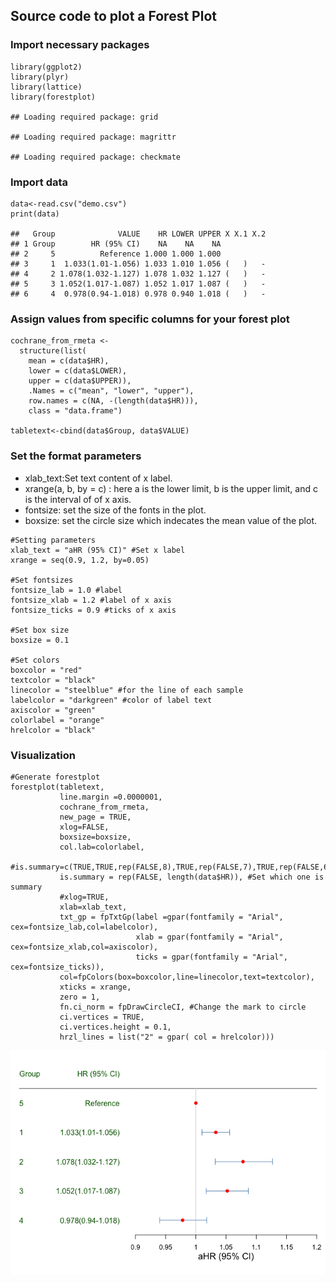 ## Source code to plot a Forest Plot

### Import necessary packages

    library(ggplot2)
    library(plyr)
    library(lattice)
    library(forestplot)

    ## Loading required package: grid

    ## Loading required package: magrittr

    ## Loading required package: checkmate

### Import data

    data<-read.csv("demo.csv")
    print(data)

    ##   Group              VALUE    HR LOWER UPPER X X.1 X.2
    ## 1 Group        HR (95% CI)    NA    NA    NA          
    ## 2     5          Reference 1.000 1.000 1.000          
    ## 3     1  1.033(1.01-1.056) 1.033 1.010 1.056 (   )   -
    ## 4     2 1.078(1.032-1.127) 1.078 1.032 1.127 (   )   -
    ## 5     3 1.052(1.017-1.087) 1.052 1.017 1.087 (   )   -
    ## 6     4  0.978(0.94-1.018) 0.978 0.940 1.018 (   )   -

### Assign values from specific columns for your forest plot

    cochrane_from_rmeta <- 
      structure(list(
        mean = c(data$HR),
        lower = c(data$LOWER),
        upper = c(data$UPPER)),
        .Names = c("mean", "lower", "upper"), 
        row.names = c(NA, -(length(data$HR))), 
        class = "data.frame")

    tabletext<-cbind(data$Group, data$VALUE)

### Set the format parameters

-   xlab\_text:Set text content of x label.
-   xrange(a, b, by = c) : here a is the lower limit, b is the upper
    limit, and c is the interval of of x axis.
-   fontsize: set the size of the fonts in the plot.
-   boxsize: set the circle size which indecates the mean value of the
    plot.

<!-- -->

    #Setting parameters
    xlab_text = "aHR (95% CI)" #Set x label
    xrange = seq(0.9, 1.2, by=0.05)

    #Set fontsizes
    fontsize_lab = 1.0 #label
    fontsize_xlab = 1.2 #label of x axis
    fontsize_ticks = 0.9 #ticks of x axis

    #Set box size
    boxsize = 0.1

    #Set colors
    boxcolor = "red"
    textcolor = "black"
    linecolor = "steelblue" #for the line of each sample
    labelcolor = "darkgreen" #color of label text
    axiscolor = "green"
    colorlabel = "orange"
    hrelcolor = "black"

### Visualization

    #Generate forestplot
    forestplot(tabletext,
               line.margin =0.0000001,
               cochrane_from_rmeta,
               new_page = TRUE,
               xlog=FALSE,
               boxsize=boxsize,
               col.lab=colorlabel,
               #is.summary=c(TRUE,TRUE,rep(FALSE,8),TRUE,rep(FALSE,7),TRUE,rep(FALSE,6),TRUE,rep(FALSE,5),TRUE,rep(FALSE,4),TRUE,rep(FALSE,3),TRUE,rep(FALSE,2)),
               is.summary = rep(FALSE, length(data$HR)), #Set which one is summary
               #xlog=TRUE,
               xlab=xlab_text,
               txt_gp = fpTxtGp(label =gpar(fontfamily = "Arial", cex=fontsize_lab,col=labelcolor),
                                xlab = gpar(fontfamily = "Arial", cex=fontsize_xlab,col=axiscolor),
                                ticks = gpar(fontfamily = "Arial", cex=fontsize_ticks)),
               col=fpColors(box=boxcolor,line=linecolor,text=textcolor),
               xticks = xrange,
               zero = 1,
               fn.ci_norm = fpDrawCircleCI, #Change the mark to circle
               ci.vertices = TRUE,
               ci.vertices.height = 0.1,
               hrzl_lines = list("2" = gpar( col = hrelcolor)))

![](README_files/figure-markdown_strict/unnamed-chunk-5-1.png)
